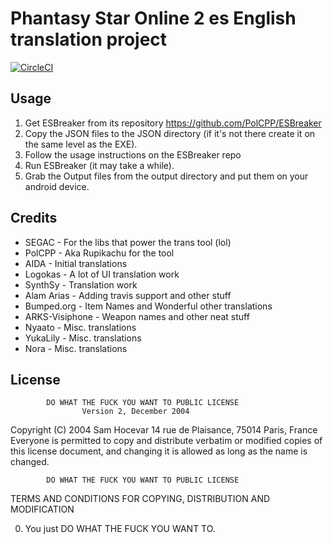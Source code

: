 # Phantasy Star Online 2 es English translation project

[![CircleCI](https://circleci.com/gh/PolCPP/PSO2es-Translation/tree/master.svg?style=svg)](https://circleci.com/gh/PolCPP/PSO2es-Translation/tree/master)

## Usage

1. Get ESBreaker from its repository https://github.com/PolCPP/ESBreaker
2. Copy the JSON files to the JSON directory (if it's not there create it on the same level as the EXE).
3. Follow the usage instructions on the ESBreaker repo
3. Run ESBreaker (it may take a while).
4. Grab the Output files from the output directory and put them on your android device.

## Credits


* SEGAC - For the libs that power the trans tool (lol)
* PolCPP - Aka Rupikachu for the tool
* AIDA - Initial translations
* Logokas - A lot of UI translation work
* SynthSy - Translation work
* Alam Arias - Adding travis support and other stuff 
* Bumped.org - Item Names and Wonderful other translations
* ARKS-Visiphone - Weapon names and other neat stuff
* Nyaato - Misc. translations
* YukaLily - Misc. translations
* Nora - Misc. translations

## License

            DO WHAT THE FUCK YOU WANT TO PUBLIC LICENSE
                    Version 2, December 2004
 
 Copyright (C) 2004 Sam Hocevar
  14 rue de Plaisance, 75014 Paris, France
 Everyone is permitted to copy and distribute verbatim or modified
 copies of this license document, and changing it is allowed as long
 as the name is changed.
 
            DO WHAT THE FUCK YOU WANT TO PUBLIC LICENSE
   TERMS AND CONDITIONS FOR COPYING, DISTRIBUTION AND MODIFICATION
 
  0. You just DO WHAT THE FUCK YOU WANT TO.
